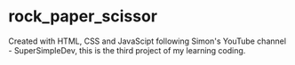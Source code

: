 # rock_paper_scissor
Created with HTML, CSS and JavaScipt following Simon's YouTube channel - SuperSimpleDev, this is the third project of my learning coding.
